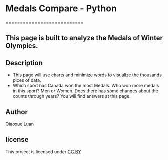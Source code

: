 # Medals Compare - Python
===========================

## This page is built to analyze the Medals of Winter Olympics. 

## Description

- This page will use charts and minimize words to visualize the thousands pices of data.
- Which sport has Canada won the most Medals. 
  Who won more medals in this sport? Men or Women.
  Does there has some changes about the counts through years?
  You will find answers at this page.

## Author
Qiaoxue Luan

## license
This project is licensed under [CC BY](https://creativecommons.org/licenses/)
